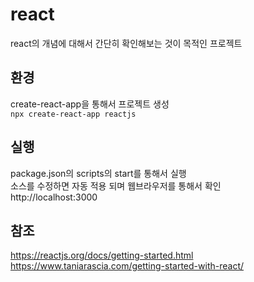 # react
react의 개념에 대해서 간단히 확인해보는 것이 목적인 프로젝트  

## 환경
create-react-app을 통해서 프로젝트 생성  
`npx create-react-app reactjs`  

## 실행
package.json의 scripts의 start를 통해서 실행  
소스를 수정하면 자동 적용 되며 웹브라우저를 통해서 확인  
http://localhost:3000  

## 참조  
https://reactjs.org/docs/getting-started.html  
https://www.taniarascia.com/getting-started-with-react/  


